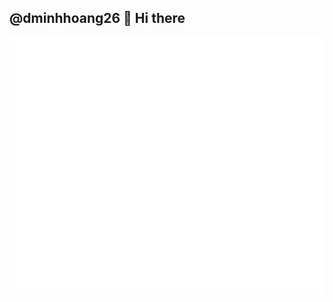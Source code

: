 ## @dminhhoang26 👋 Hi there

<picture>
  <img src="/metrics.plugin.habits.charts.svg" alt="Metrics" align="center"  width="900">
</picture>

<picture>
  <img src="/metrics.plugin.habits.facts.svg" alt="Metrics" align="center"  width="900">
</picture>

<!-- <img align="center" src="/github-metrics.svg" alt="Metrics"> -->
<!--
**dminhhoang26/dminhhoang26** is a ✨ _special_ ✨ repository because its `README.md` (this file) appears on your GitHub profile.

Here are some ideas to get you started:

- 🔭 I’m currently working on ...
- 🌱 I’m currently learning ...
- 👯 I’m looking to collaborate on ...
- 🤔 I’m looking for help with ...
- 💬 Ask me about ...
- 📫 How to reach me: ...
- 😄 Pronouns: ...
- ⚡ Fun fact: ...
-->
